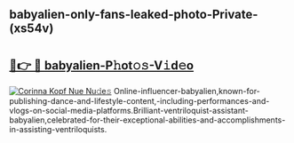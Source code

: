 ## babyalien-only-fans​-leaked-photo​-Private-(xs54v)


# <h2><a href="https://mediaupload.pro?title=babyalien&ref=git">🔗👉 🔴 babyalien-P𝚑ot𝚘𝚜-V𝚒d𝚎o</a></h2>

[![Corinna Kopf Nue Nu𝚍e𝚜](https://i.imgur.com/0qMVB7G.gif)](https://mediaupload.pro?title=babyalien&ref=git)
Online-influencer-babyalien,known-for-publishing-dance-and-lifestyle-content,-including-performances-and-vlogs-on-social-media-platforms.Brilliant-ventriloquist-assistant-babyalien,celebrated-for-their-exceptional-abilities-and-accomplishments-in-assisting-ventriloquists.  